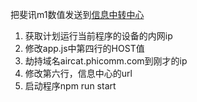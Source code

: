 把斐讯m1数值发送到[信息中转中心](https://github.com/creatorMao/news-center)

1. 获取计划运行当前程序的设备的内网ip
2. 修改app.js中第四行的HOST值
3. 劫持域名aircat.phicomm.com到刚才的ip
4. 修改第六行，信息中心的url
5. 启动程序npm run start